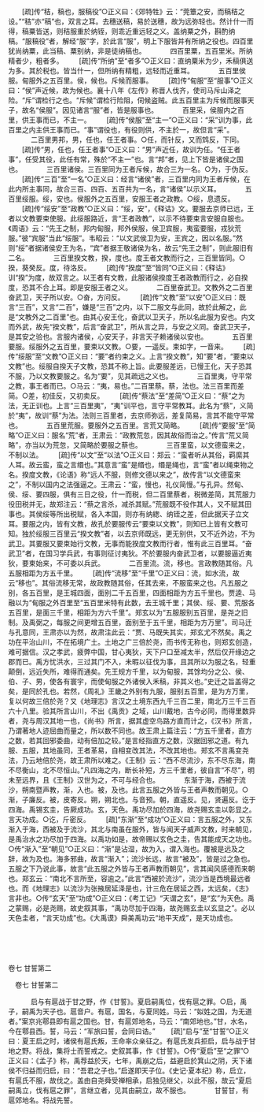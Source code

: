 <!-- { "loadSidebar": true } -->
　　[疏]传“秸，稿也，服稿役”○正义曰：《郊特牲》云：“莞簟之安，而稿秸之设。”“秸”亦“稿”也，双言之耳。去穗送稿，易於送穗，故为远弥轻也。然计什一而得，稿粟皆送，则秸服重於纳铚，则乖近重远轻之义。盖纳粟之外，斟酌纳稿。“服稿役”者，解经“服”字，於此言“服”，明上下服皆并有所纳之役也。四百里犹尚纳粟，此当稿、粟别纳，非是徒纳稿也。
　
　　四百里粟，五百里米。所纳精者少，粗者多。 
　　[疏]传“所纳”至“者多”○正义曰：直纳粟米为少，禾稿俱送为多。其於税也。皆当什一，但所纳有精粗，远轻而近重耳。
　
　　五百里侯服。甸服外之五百里。侯，候也。斥候而服事。 
　　[疏]传“甸服”至“服事”○正义曰：“侯”声近候，故为候也。襄十八年《左传》称晋人伐齐，使司马斥山泽之险。“斥”谓检行之也。“斥候”谓检行险阻，伺候盗贼。此五百里主为斥候而服事天子，故名“侯服”。因见诸言“服”者，皆是服事也。
　
　　百里采，侯服内之百里，供王事而已，不主一。 
　　[疏]传“侯服”至“主一”○正义曰：“采”训为事，此百里之内主供王事而已。“事”谓役也，有役则供，不主於一，故但言“采”。
　
　　二百里男邦，男，任也，任王者事。○任，而针反，又而鸩反，下同。 
　　[疏]传“男，任也，任王者事”○正义曰：“男”声近任，故训为任。“任王者事”，任受其役，此任有常，殊於“不主一”也。言“邦”者，见上下皆是诸侯之国也。
　
　　三百里诸侯。三百里同为王者斥候，故合三为一名。○为，于伪反。 
　　[疏]传“三百”至“一名”○正义曰：经言“诸侯”者，三百里内同为王者斥候，在此内所主事同，故合三百、四百、五百共为一名，言“诸侯”以示义耳。
　
　　五百里绥服。绥，安也。侯服外之五百里，安服王者之政教。○绥，息遗反。 
　　[疏]传“绥安”至“政教”○正义曰：“绥，安”，《释诂》文。要服去京师已远，王者以文教要束使服。此绥服路近，言“王者政教”，以示不待要束言安服自服也。《周语》云：“先王之制，邦内甸服，邦外侯服，侯卫宾服，夷蛮要服，戎狄荒服。”彼“宾服”当此“绥服”。韦昭云：“以文武侯卫为安，王宾之，因以名服。”然则“绥”者据诸侯安王为名，“宾”者据王敬诸侯为名，故云“先王之制”，则此服旧有二名。
　
　　三百里揆文教，揆，度也。度王者文教而行之，三百里皆同。○揆，葵癸反。度，待洛反。 
　　[疏]传“揆度”至“皆同”○正义曰：《释诂》训“揆”为度，故双言之。以王者有文教，此服诸侯揆度王者政教而行之，必自揆度，恐其不合上耳。即是安服王者之义。
　
　　二百里奋武卫。文教外之二百里奋武卫，天子所以安。○奋，方问反。 
　　[疏]传“文教”至“以安”○正义曰：既言“三百”，又言“二百”，嫌是“三百”之内，以下二服文与此同，故於此解之，此是“文教外之二百里”也。由其心安王化，奋武以卫天子，所以名此服为安也。内文而外武，故先“揆文教”，后言“奋武卫”，所从言之异，与安之义同。奋武卫天子，是其安之验也。言服内诸侯，心安天子，非言天子赖诸侯以安也。
　
　　五百里要服。绥服外之五百里，要束以文教。○要，一遥反。束如字，一音来。 
　　[疏]传“绥服”至“文教”○正义曰：“要”者约束之义。上言“揆文教”，知“要”者，“要束以文教”也。绥服自揆天子文教，恐其不称上旨。此要服差远，已慢王化，天子恐其不服，乃以文教要服之。名为“要”，见其疏远之义也。
　
　　三百里夷，守平常之教，事王者而已。○马云：“夷，易也。”二百里蔡。蔡，法也。法三百里而差简。○差，初佳反，又初卖反。 
　　[疏]传“蔡法”至“差简”○正义曰：“蔡”之为法，无正训也。上言“三百里夷”，“夷”训平也，言守平常教耳。此名为“蔡”，义简於“夷”，故训“蔡”为法。法则三百里者，去京师弥远，差复简易，言其不能守平常也。
　
　　五百里荒服。要服外之五百里。言荒又简略。 
　　[疏]传“要服”至“简略”○正义曰：服名“荒”者，王肃云：“政教荒忽，因其故俗而治之。”传言“荒又简略”，亦当以为荒忽，又简略於要服之蔡也。
　
　　三百里蛮，以文德蛮来之，不制以法。 
　　[疏]传“以文”至“以法”○正义曰：郑云：“蛮者听从其俗，羁縻其人耳。故云蛮，蛮之言缗也。”其意言“蛮”是缗也，缗是绳也，言“蛮”者以绳束物之名。揆度文教，《论语》称“远人不服，则修文德以来之”，故传言“以文德蛮来之”，不制以国内之法强逼之。王肃云：“蛮，慢也，礼仪简慢。”与孔异。然甸、侯、绥、要四服，俱有三日之役，什一而税，但二百里蔡者，税微差简，其荒服力役田税并无，故郑注云：“蔡之言杀，减杀其赋。”荒服既不役作其人，又不赋其田事也。其侯绥等所出税赋，各入本国，则亦有纳緫、纳铚之差，但此据天子立文耳。要服之内，皆有文教，故孔於要服传云“要束以文教”，则知已上皆有文教可知。独於绥服三百里云“揆文教”者，以去京师既远，更无别供，又不近外边，不为武卫。其要服又要束始行文教，无事而能揆度文教而行者，惟有此三百里耳。“奋武卫”者，在国习学兵武，有事则征讨夷狄。不於要服内奋武卫者，以要服逼近夷狄，要束始来，不可委以兵武。
　
　　二百里流。流，移也。言政教随其俗。凡五服相距为方五千里。 
　　[疏]传“流移”至“千里”○正义曰：流，如水流，故云“移也”。其俗流移无常，故政教随其俗，任其去来，不服蛮来之也。凡五服之别，各五百里，是王城四面，面别二千五百里，四面相距为方五千里也。贾逵、马融以为“甸服之外百里至“五百里米特有此数，去王城千里；其侯、绥、要、荒服各五百里，是面三千里，相距为方六千里”。郑玄以为“五服服别五百里，是尧之旧制。及禹弼之，每服之间更增五百里，面别至于五千里，相距为方万里”。司马迁与孔意同，王肃亦以为然，故肃注此云：“贾、马既失其实，郑玄尤不然矣。禹之功在平治山川，不在拓境广土。土地之广三倍於尧，而书传无称也，则郑玄创造，难可据信。汉之孝武，疲弊中国，甘心夷狄，天下户口至减太半，然后仅开缘边之郡而已。禹方忧洪水，三过其门不入，未暇以征伐为事，且其所以为服之名，轻重颠倒，远近失所，难得而通矣。先王规方千里，以为甸服，其馀均分之公、侯、伯、子、男，使各有寰宇，而使甸服之外诸侯入禾稿，非其义也。”史迁之旨盖得之矣，是同於孔也。若然，《周礼》王畿之外别有九服，服别五百里，是为方万里，复以何故三倍於尧？又《地理志》言汉之土境东西九千三百二里，南北万三千三百六十八里。验其所言山川，不出《禹贡》之域，山川戴地，古今必同，而得里数异者，尧与周汉其地一也，《尚书》所言，据其虚空鸟路方直而计之，《汉书》所言，乃谓著地人迹屈曲而量之，所以数不同也。故王肃上篇注云：“方五千里者，直方之数，若其回邪委曲，动有倍加之较。”是言经指直方之数，汉据回邪之道。有九服、五服，其地虽同，王者革易，自相变改其法，不改其地也。郑玄不言禹变尧法，乃云地倍於尧，故王肃所以难之。《王制》云：“西不尽流沙，东不尽东海，南不尽衡山，北不尽恒山。”凡四海之内，断长补短，方三千里者，彼自言“不尽”，明未至远界，且《王制》汉世为之，不可与经合也。
　
　　东渐于海，西被于流沙，朔南暨声教，渐，入也。被，及也。此言五服之外皆与王者声教而朝见。○渐，子廉反。被，皮寄反。朔，朔北也。与音预。朝，直遥反。见，贤遍反。讫于四海。禹锡玄圭，告厥成功。玄，天色。禹功尽加於四海，故尧赐玄圭以彰显之。言天功成。○讫，斤密反。 
　　[疏]“东渐”至“成功”○正义曰：言五服之外，又东渐入于海，西被及于流沙，其北与南虽在服外，皆与闻天子威声文教，时来朝见，是禹治水之功尽加于四海。以禹功如是，故帝赐以玄色之圭，告其能成天之功也。○传“渐入”至“朝见”○正义曰：“渐”是沾湿，故为入，谓入海也。覆被是远及之辞，故为及也。海多邪曲，故言“渐入”；流沙长远，故言“被及”，皆是过之急也。五服之下乃说此事，故言“此五服之外皆与王者声教而朝见”，言其闻风感德而来朝也。郑玄云：“南北不言所至，容逾之。”此言“西被於流沙”，流沙当是西境最远者也。而《地理志》以流沙为张掖居延泽是也，计三危在居延之西，太远矣，《志》言非也。○传“玄天”至“功成”○正义曰：《考工记》“天谓之玄”，是“玄”为天色。禹之蒙赐，必是尧赐，故史叙其事，“禹功尽加于四海，故尧赐玄圭以玄显之”。必以天色圭者，“言天功成”也。《大禹谟》舜美禹功云“地平天成”，是天功成也。 

　

　 

卷七 甘誓第二 

　卷七 甘誓第二 　 

　
　　启与有扈战于甘之野，作《甘誓》。夏启嗣禹位，伐有扈之罪。○启，禹子，嗣禹为天子也。扈音户。有扈，国名，与夏同姓。马云：“姒姓之国，为无道者。”案京兆鄠县即有扈之国也。甘，有扈郊地名，马云：“南郊地也。”甘，水名，今在鄠县西。誓，马云：“军旅曰誓，会同曰诰。” 
　　[疏]“启与”至“甘誓”○正义曰：夏王启之时，诸侯有扈氏叛，王命率众亲征之。有扈氏发兵拒启，启与战于甘地之野。将战，集将士而誓戒之。史叙其事，作《甘誓》。○传“夏启”至“之罪”○正义曰：《孟子》称，禹荐益於天，七年，禹崩之后，益避启於箕山之阴，天下诸侯不归益而归启，曰：“吾君之子也。”启遂即天子位。《史记·夏本纪》称，启立，有扈氏不服，故伐之。盖由自尧舜受禅相承，启独见继父，以此不服，故云“夏启嗣禹立，伐有扈之罪”，言继立者，见其由嗣立，故不服也。
　
　　甘誓甘，有扈郊地名。将战先誓。 
